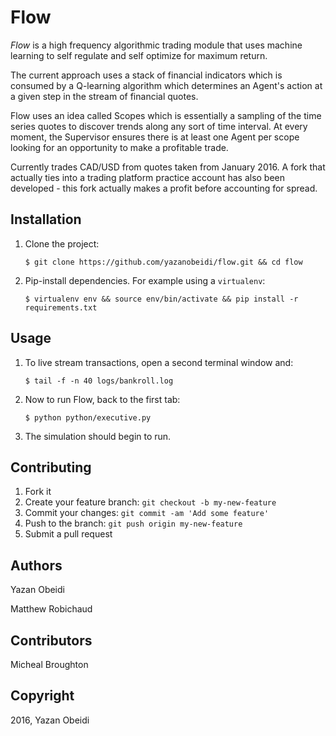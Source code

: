 Flow
====

*Flow* is a high frequency algorithmic trading module that uses machine learning to self regulate and self optimize for maximum return.

The current approach uses a stack of financial indicators which is consumed by a Q-learning algorithm which determines an Agent's action at a given step in the stream of financial quotes.

Flow uses an idea called Scopes which is essentially a sampling of the time series quotes to discover trends along any sort of time interval. At every moment, the Supervisor ensures there is at least one Agent per scope looking for an opportunity to make a profitable trade.

Currently trades CAD/USD from quotes taken from January 2016. A fork that actually ties into a trading platform practice account has also been developed - this fork actually makes a profit before accounting for spread.

Installation
-----------

1. Clone the project:

   `$ git clone https://github.com/yazanobeidi/flow.git && cd flow`

2. Pip-install dependencies. For example using a `virtualenv`:

   `$ virtualenv env && source env/bin/activate && pip install -r requirements.txt`

Usage
-----
1. To live stream transactions, open a second terminal window and:

   `$ tail -f -n 40 logs/bankroll.log`

2. Now to run Flow, back to the first tab:

   `$ python python/executive.py`

3. The simulation should begin to run.

Contributing
------------
1. Fork it
2. Create your feature branch: `git checkout -b my-new-feature`
3. Commit your changes: `git commit -am 'Add some feature'`
4. Push to the branch: `git push origin my-new-feature`
5. Submit a pull request

Authors
------------
Yazan Obeidi

Matthew Robichaud

Contributors
------------
Micheal Broughton 

Copyright
------------
2016, Yazan Obeidi
